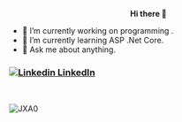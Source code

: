 <p align="center">
<strong> Hi there 👋 </strong>
</p>


- 🔭 I’m currently working on programming   .                                                                                               
- 🌱 I’m currently learning ASP .Net Core.                                                                  
- 💬 Ask me about anything.    
### [![Linkedin](https://i.stack.imgur.com/gVE0j.png) LinkedIn](https://www.linkedin.com/in/songul-bayer/)

&nbsp;

![JXA0](https://user-images.githubusercontent.com/63016233/159158595-6396e478-11f1-4561-9dd0-dc831d4042eb.gif)    


 


                                                        



